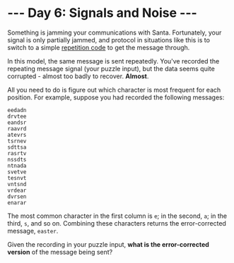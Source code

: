 # --- Day 6: Signals and Noise ---
Something is jamming your communications with Santa. Fortunately, your signal is only partially jammed, and protocol in
situations like this is to switch to a simple [repetition code](https://en.wikipedia.org/wiki/Repetition_code) to get
the message through.

In this model, the same message is sent repeatedly.  You've recorded the repeating message signal (your puzzle input),
but the data seems quite corrupted - almost too badly to recover. __Almost__.

All you need to do is figure out which character is most frequent for each position. For example, suppose you had
recorded the following messages:

```
eedadn
drvtee
eandsr
raavrd
atevrs
tsrnev
sdttsa
rasrtv
nssdts
ntnada
svetve
tesnvt
vntsnd
vrdear
dvrsen
enarar
```
The most common character in the first column is ```e```; in the second, ```a```; in the third, ```s```, and so on.
Combining these characters returns the error-corrected message, ```easter```.

Given the recording in your puzzle input, __what is the error-corrected version__ of the message being sent?
